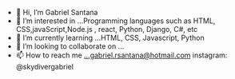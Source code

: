 - 👋 Hi, I’m Gabriel Santana
- 👀 I’m interested in ...Programming languages such as HTML, CSS,javaScript,Node.js , react, Python, Django, C#, etc
- 🌱 I’m currently learning ...HTML, CSS, Javascript, Python
- 💞️ I’m looking to collaborate on ...
- 📫 How to reach me ...gabriel.rsantana@hotmail.com
                         instagram: @skydivergabriel

<!---
gabrielrsantana/gabrielrsantana is a ✨ special ✨ repository because its `README.md` (this file) appears on your GitHub profile.
You can click the Preview link to take a look at your changes.
--->
